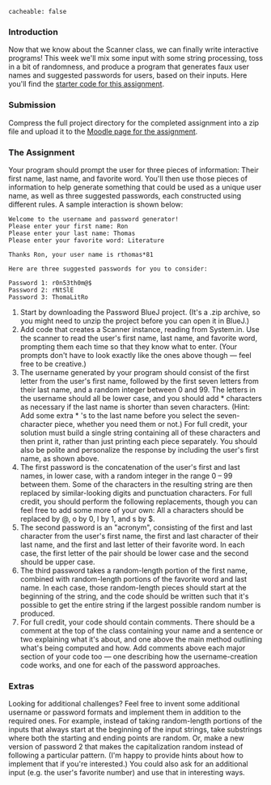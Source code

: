 ```
cacheable: false
```

### Introduction

Now that we know about the Scanner class, we can finally write interactive programs! This week we'll mix some input with some string processing, toss in a bit of randomness, and produce a program that generates faux user names and suggested passwords for users, based on their inputs. Here you'll find the [starter code for this assignment](http://mathcs.pugetsound.edu/~tmullen/ics/hw3.zip).

### Submission

Compress the full project directory for the completed assignment into a zip file and upload it to the [Moodle page for the assignment](https://moodle.pugetsound.edu/moodle/mod/assign/view.php?id=318510).

### The Assignment

Your program should prompt the user for three pieces of information: Their first name, last name, and favorite word. You'll then use those pieces of information to help generate something that could be used as a unique user name, as well as three suggested passwords, each constructed using different rules. A sample interaction is shown below:

    Welcome to the username and password generator!
    Please enter your first name: Ron
    Please enter your last name: Thomas
    Please enter your favorite word: Literature

    Thanks Ron, your user name is rthomas*81

    Here are three suggested passwords for you to consider:

    Password 1: r0n53th0m@$
    Password 2: rNtSlE
    Password 3: ThomaLitRo

1. Start by downloading the Password BlueJ project. (It's a .zip archive, so you might need to unzip the project before you can open it in BlueJ.)
2. Add code that creates a Scanner instance, reading from System.in. Use the scanner to read the user's first name, last name, and favorite word, prompting them each time so that they know what to enter. (Your prompts don't have to look exactly like the ones above though — feel free to be creative.)
3. The username generated by your program should consist of the first letter from the user's first name, followed by the first seven letters from their last name, and a random integer between 0 and 99. The letters in the username should all be lower case, and you should add * characters as necessary if the last name is shorter than seven characters. (Hint: Add some extra * 's to the last name before you select the seven-character piece, whether you need them or not.) For full credit, your solution must build a single string containing all of these characters and then print it, rather than just printing each piece separately. You should also be polite and personalize the response by including the user's first name, as shown above.
4. The first password is the concatenation of the user's first and last names, in lower case, with a random integer in the range 0 – 99 between them. Some of the characters in the resulting string are then replaced by similar-looking digits and punctuation characters. For full credit, you should perform the following replacements, though you can feel free to add some more of your own: All a characters should be replaced by @, o by 0, l by 1, and s by $.
5. The second password is an "acronym", consisting of the first and last character from the user's first name, the first and last character of their last name, and the first and last letter of their favorite word. In each case, the first letter of the pair should be lower case and the second should be upper case.
6. The third password takes a random-length portion of the first name, combined with random-length portions of the favorite word and last name. In each case, those random-length pieces should start at the beginning of the string, and the code should be written such that it's possible to get the entire string if the largest possible random number is produced.
7. For full credit, your code should contain comments. There should be a comment at the top of the class containing your name and a sentence or two explaining what it's about, and one above the main method outlining what's being computed and how. Add comments above each major section of your code too — one describing how the username-creation code works, and one for each of the password approaches.

### Extras

Looking for additional challenges? Feel free to invent some additional username or password formats and implement them in addition to the required ones. For example, instead of taking random-length portions of the inputs that always start at the beginning of the input strings, take substrings where both the starting and ending points are random. Or, make a new version of password 2 that makes the capitalization random instead of following a particular pattern. (I'm happy to provide hints about how to implement that if you're interested.) You could also ask for an additional input (e.g. the user's favorite number) and use that in interesting ways.
